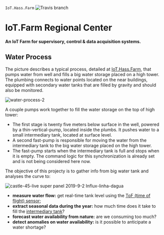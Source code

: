 `IoT.Hass.Farm` ![Travis branch](https://api.travis-ci.org/josemotta/IoT.Hass.Farm.svg?branch=master)

# IoT.Farm Regional Center

**An IoT Farm for supervisory, control & data acquisition systems.**

## Water Process

The picture describes a typical process, detailed at [IoT.Hass.Farm](https://github.com/josemotta/IoT.Hass.Farm), that pumps water from well and fills a big water storage placed on a high tower. The plumbing connects to water points located on the near buildings, equipped with secondary water tanks that are filled by gravity and should also be monitored.

![water-process-2](https://user-images.githubusercontent.com/86032/67102821-84654e00-f19a-11e9-92ec-f38b84c0cd15.png)

A couple pumps work together to fill the water storage on the top of high tower:

- The first stage is twenty five meters below surface in the well, powered by a thin-vertical-pump, located inside the plumbs. It pushes water to a small intermediary tank, located at surface level.
- A second fast-pump is responsible for moving the water from the intermediary tank to the big water storage placed on the high tower.
- The fast-pump starts when the intermediary tank is full and stops when it is empty. The command logic for this synchronization is already set and is not being considered here now.

The objective of this projecty is to gather info from big water tank and analyses the curve to:

![castle-45-live super panel 2019-9-2 Influx-linha-dagua](https://user-images.githubusercontent.com/86032/67041426-06eb0080-f0fc-11e9-99d9-d4ad083cbfcb.png)

- **measure water flow:** get real-time tank level using the [ToF (time of flight) sensor](https://github.com/josemotta/IoT.Hass.Farm/tree/master/_tank);
- **extract seasonal data during the year:** how much time does it take to fill the [intermediary tank](https://github.com/josemotta/IoT.Hass.Farm/tree/master/_pump)?
- **forecast water availability from nature:** are we consuming too much?
- **detect anomalies on water availability:** is it possible to anticipate a water shortage?

